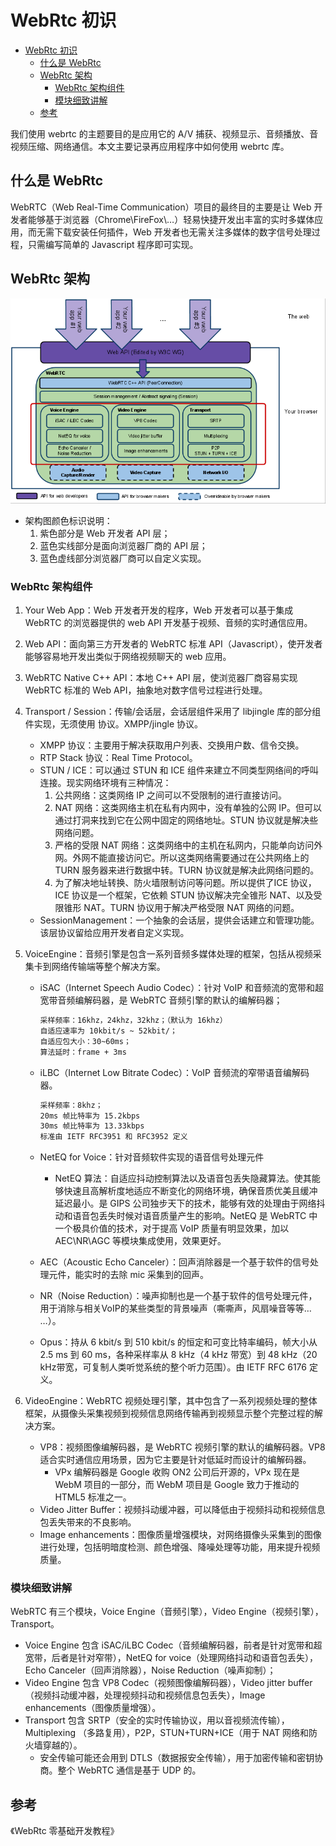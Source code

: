 # WebRtc 初识

- [WebRtc 初识](#webrtc-初识)
  - [什么是 WebRtc](#什么是-webrtc)
  - [WebRtc 架构](#webrtc-架构)
    - [WebRtc 架构组件](#webrtc-架构组件)
    - [模块细致讲解](#模块细致讲解)
  - [参考](#参考)

我们使用 webrtc 的主题要目的是应用它的 A/V 捕获、视频显示、音频播放、音视频压缩、网络通信。本文主要记录再应用程序中如何使用 webrtc 库。

## 什么是 WebRtc

WebRTC（Web Real-Time Communication）项目的最终目的主要是让 Web 开发者能够基于浏览器（Chrome\FireFox\…）轻易快捷开发出丰富的实时多媒体应用，而无需下载安装任何插件，Web 开发者也无需关注多媒体的数字信号处理过程，只需编写简单的 Javascript 程序即可实现。

## WebRtc 架构

![WebRtc](./Img/WebRtc.png)

- 架构图颜色标识说明：
  1. 紫色部分是 Web 开发者 API 层；
  2. 蓝色实线部分是面向浏览器厂商的 API 层；
  3. 蓝色虚线部分浏览器厂商可以自定义实现。

### WebRtc 架构组件

1. Your Web App：Web 开发者开发的程序，Web 开发者可以基于集成 WebRTC 的浏览器提供的 web API 开发基于视频、音频的实时通信应用。
2. Web API：面向第三方开发者的 WebRTC 标准 API（Javascript），使开发者能够容易地开发出类似于网络视频聊天的 web 应用。
3. WebRTC Native C++ API：本地 C++ API 层，使浏览器厂商容易实现 WebRTC 标准的 Web API，抽象地对数字信号过程进行处理。
4. Transport / Session：传输/会话层，会话层组件采用了 libjingle 库的部分组件实现，无须使用 协议。XMPP/jingle 协议。
   - XMPP 协议：主要用于解决获取用户列表、交换用户数、信令交换。
   - RTP Stack 协议：Real Time Protocol。
   - STUN / ICE：可以通过 STUN 和 ICE 组件来建立不同类型网络间的呼叫连接。现实网络环境有三种情况：
     1. 公共网络：这类网络 IP 之间可以不受限制的进行直接访问。
     2. NAT 网络：这类网络主机在私有内网中，没有单独的公网 IP。但可以通过打洞来找到它在公网中固定的网络地址。STUN 协议就是解决些网络问题。
     3. 严格的受限 NAT 网络：这类网络中的主机在私网内，只能单向访问外网。外网不能直接访问它。所以这类网络需要通过在公共网络上的 TURN 服务器来进行数据中转。TURN 协议就是解决此网络问题的。
     4. 为了解决地址转换、防火墙限制访问等问题。所以提供了ICE 协议，ICE 协议是一个框架，它依赖 STUN 协议解决完全锥形 NAT、以及受限锥形 NAT。TURN 协议用于解决严格受限 NAT 网络的问题。
   - SessionManagement：一个抽象的会话层，提供会话建立和管理功能。该层协议留给应用开发者自定义实现。
5. VoiceEngine：音频引擎是包含一系列音频多媒体处理的框架，包括从视频采集卡到网络传输端等整个解决方案。
      - iSAC（Internet Speech Audio Codec）：针对 VoIP 和音频流的宽带和超宽带音频编解码器，是 WebRTC 音频引擎的默认的编解码器；

        ```bash
        采样频率：16khz，24khz，32khz；（默认为 16khz）
        自适应速率为 10kbit/s ~ 52kbit/；
        自适应包大小：30~60ms；
        算法延时：frame + 3ms
        ```

      - iLBC（Internet Low Bitrate Codec）：VoIP 音频流的窄带语音编解码器。

        ```bash
        采样频率：8khz；
        20ms 帧比特率为 15.2kbps
        30ms 帧比特率为 13.33kbps
        标准由 IETF RFC3951 和 RFC3952 定义
        ```

      - NetEQ for Voice：针对音频软件实现的语音信号处理元件
        - NetEQ 算法：自适应抖动控制算法以及语音包丢失隐藏算法。使其能够快速且高解析度地适应不断变化的网络环境，确保音质优美且缓冲延迟最小。是 GIPS 公司独步天下的技术，能够有效的处理由于网络抖动和语音包丢失时候对语音质量产生的影响。NetEQ 是 WebRTC 中一个极具价值的技术，对于提高 VoIP 质量有明显效果，加以 AEC\NR\AGC 等模块集成使用，效果更好。

      - AEC（Acoustic Echo Canceler）：回声消除器是一个基于软件的信号处理元件，能实时的去除 mic 采集到的回声。

      - NR（Noise Reduction）：噪声抑制也是一个基于软件的信号处理元件，用于消除与相关VoIP的某些类型的背景噪声（嘶嘶声，风扇噪音等等… …）。

      - Opus：持从 6 kbit/s 到 510 kbit/s 的恒定和可变比特率编码，帧大小从 2.5 ms 到 60 ms，各种采样率从 8 kHz（4 kHz 带宽）到 48 kHz（20 kHz带宽，可复制人类听觉系统的整个听力范围）。由 IETF RFC 6176 定义。

6. VideoEngine：WebRTC 视频处理引擎，其中包含了一系列视频处理的整体框架，从摄像头采集视频到视频信息网络传输再到视频显示整个完整过程的解决方案。
      - VP8：视频图像编解码器，是 WebRTC 视频引擎的默认的编解码器。VP8 适合实时通信应用场景，因为它主要是针对低延时而设计的编解码器。
        - VPx 编解码器是 Google 收购 ON2 公司后开源的，VPx 现在是 WebM 项目的一部分，而 WebM 项目是 Google 致力于推动的 HTML5 标准之一。
      - Video Jitter Buffer：视频抖动缓冲器，可以降低由于视频抖动和视频信息包丢失带来的不良影响。
      - Image enhancements：图像质量增强模块，对网络摄像头采集到的图像进行处理，包括明暗度检测、颜色增强、降噪处理等功能，用来提升视频质量。

### 模块细致讲解

WebRTC 有三个模块，Voice Engine（音频引擎），Video Engine（视频引擎），Transport。

- Voice Engine 包含 iSAC/iLBC Codec（音频编解码器，前者是针对宽带和超宽带，后者是针对窄带），NetEQ for voice（处理网络抖动和语音包丢失），Echo Canceler（回声消除器），Noise Reduction（噪声抑制）；
- Video Engine 包含 VP8 Codec（视频图像编解码器），Video jitter buffer（视频抖动缓冲器，处理视频抖动和视频信息包丢失），Image enhancements（图像质量增强）。
- Transport 包含 SRTP（安全的实时传输协议，用以音视频流传输），Multiplexing （多路复用），P2P，STUN+TURN+ICE（用于 NAT 网络和防火墙穿越的）。
  - 安全传输可能还会用到 DTLS（数据报安全传输），用于加密传输和密钥协商。整个 WebRTC 通信是基于 UDP 的。

## 参考

《WebRtc 零基础开发教程》
